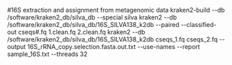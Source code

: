 #16S extraction and assignment from metagenomic data
kraken2-build --db /software/kraken2_db/silva_db --special silva
kraken2 --db /software/kraken2_db/silva_db/16S_SILVA138_k2db  --paired --classified-out cseqs#.fq 1.clean.fq 2.clean.fq
kraken2 --db /software/kraken2_db/silva_db/16S_SILVA138_k2db  cseqs_1.fq cseqs_2.fq --output 16S_rRNA_copy.selection.fasta.out.txt --use-names --report sample_16S.txt --threads 32
